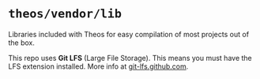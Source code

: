 # `theos/vendor/lib`
Libraries included with Theos for easy compilation of most projects out of the box.

This repo uses **Git LFS** (Large File Storage). This means you must have the LFS extension installed. More info at [git-lfs.github.com](https://git-lfs.github.com/).
